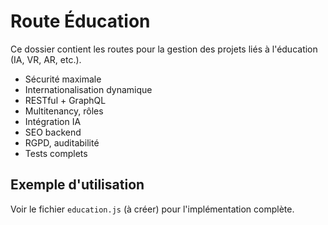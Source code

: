 # Route Éducation

Ce dossier contient les routes pour la gestion des projets liés à l'éducation (IA, VR, AR, etc.).

- Sécurité maximale
- Internationalisation dynamique
- RESTful + GraphQL
- Multitenancy, rôles
- Intégration IA
- SEO backend
- RGPD, auditabilité
- Tests complets

## Exemple d'utilisation
Voir le fichier `education.js` (à créer) pour l'implémentation complète.

